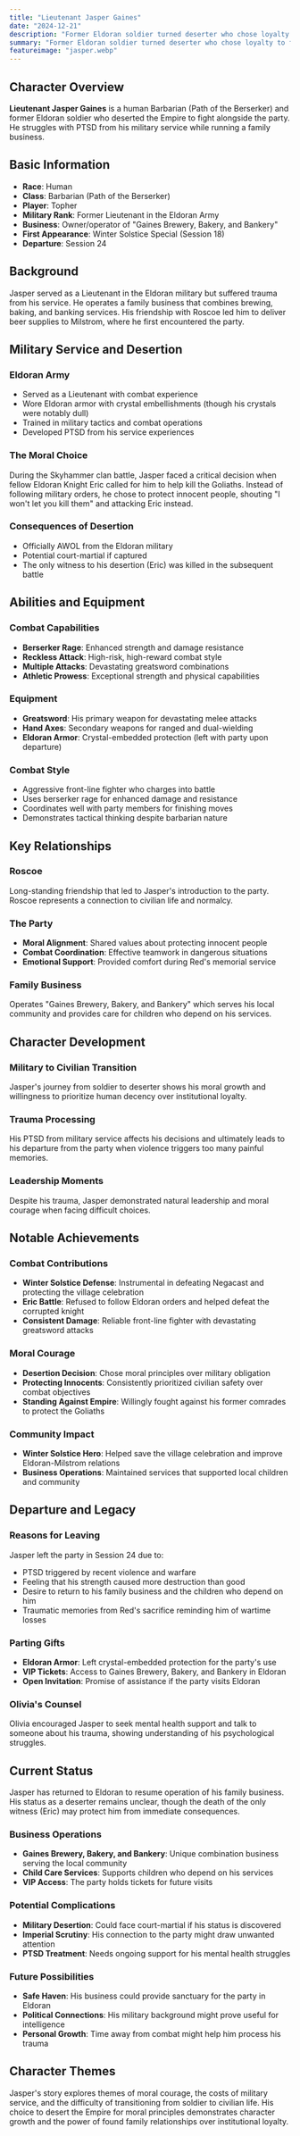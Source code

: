 ```yaml
---
title: "Lieutenant Jasper Gaines"
date: "2024-12-21"
description: "Former Eldoran soldier turned deserter who chose loyalty to friends over empire"
summary: "Former Eldoran soldier turned deserter who chose loyalty to friends over empire"
featureimage: "jasper.webp"
---
```


## Character Overview

**Lieutenant Jasper Gaines** is a human Barbarian (Path of the Berserker) and former Eldoran soldier who deserted the Empire to fight alongside the party. He struggles with PTSD from his military service while running a family business.

## Basic Information

- **Race**: Human
- **Class**: Barbarian (Path of the Berserker)
- **Player**: Topher
- **Military Rank**: Former Lieutenant in the Eldoran Army
- **Business**: Owner/operator of "Gaines Brewery, Bakery, and Bankery"
- **First Appearance**: Winter Solstice Special (Session 18)
- **Departure**: Session 24

## Background

Jasper served as a Lieutenant in the Eldoran military but suffered trauma from his service. He operates a family business that combines brewing, baking, and banking services. His friendship with Roscoe led him to deliver beer supplies to Milstrom, where he first encountered the party.

## Military Service and Desertion

### Eldoran Army
- Served as a Lieutenant with combat experience
- Wore Eldoran armor with crystal embellishments (though his crystals were notably dull)
- Trained in military tactics and combat operations
- Developed PTSD from his service experiences

### The Moral Choice
During the Skyhammer clan battle, Jasper faced a critical decision when fellow Eldoran Knight Eric called for him to help kill the Goliaths. Instead of following military orders, he chose to protect innocent people, shouting "I won't let you kill them" and attacking Eric instead.

### Consequences of Desertion
- Officially AWOL from the Eldoran military
- Potential court-martial if captured
- The only witness to his desertion (Eric) was killed in the subsequent battle

## Abilities and Equipment

### Combat Capabilities
- **Berserker Rage**: Enhanced strength and damage resistance
- **Reckless Attack**: High-risk, high-reward combat style
- **Multiple Attacks**: Devastating greatsword combinations
- **Athletic Prowess**: Exceptional strength and physical capabilities

### Equipment
- **Greatsword**: His primary weapon for devastating melee attacks
- **Hand Axes**: Secondary weapons for ranged and dual-wielding
- **Eldoran Armor**: Crystal-embedded protection (left with party upon departure)

### Combat Style
- Aggressive front-line fighter who charges into battle
- Uses berserker rage for enhanced damage and resistance
- Coordinates well with party members for finishing moves
- Demonstrates tactical thinking despite barbarian nature

## Key Relationships

### Roscoe
Long-standing friendship that led to Jasper's introduction to the party. Roscoe represents a connection to civilian life and normalcy.

### The Party
- **Moral Alignment**: Shared values about protecting innocent people
- **Combat Coordination**: Effective teamwork in dangerous situations
- **Emotional Support**: Provided comfort during Red's memorial service

### Family Business
Operates "Gaines Brewery, Bakery, and Bankery" which serves his local community and provides care for children who depend on his services.

## Character Development

### Military to Civilian Transition
Jasper's journey from soldier to deserter shows his moral growth and willingness to prioritize human decency over institutional loyalty.

### Trauma Processing
His PTSD from military service affects his decisions and ultimately leads to his departure from the party when violence triggers too many painful memories.

### Leadership Moments
Despite his trauma, Jasper demonstrated natural leadership and moral courage when facing difficult choices.

## Notable Achievements

### Combat Contributions
- **Winter Solstice Defense**: Instrumental in defeating Negacast and protecting the village celebration
- **Eric Battle**: Refused to follow Eldoran orders and helped defeat the corrupted knight
- **Consistent Damage**: Reliable front-line fighter with devastating greatsword attacks

### Moral Courage
- **Desertion Decision**: Chose moral principles over military obligation
- **Protecting Innocents**: Consistently prioritized civilian safety over combat objectives
- **Standing Against Empire**: Willingly fought against his former comrades to protect the Goliaths

### Community Impact
- **Winter Solstice Hero**: Helped save the village celebration and improve Eldoran-Milstrom relations
- **Business Operations**: Maintained services that supported local children and community

## Departure and Legacy

### Reasons for Leaving
Jasper left the party in Session 24 due to:
- PTSD triggered by recent violence and warfare
- Feeling that his strength caused more destruction than good
- Desire to return to his family business and the children who depend on him
- Traumatic memories from Red's sacrifice reminding him of wartime losses

### Parting Gifts
- **Eldoran Armor**: Left crystal-embedded protection for the party's use
- **VIP Tickets**: Access to Gaines Brewery, Bakery, and Bankery in Eldoran
- **Open Invitation**: Promise of assistance if the party visits Eldoran

### Olivia's Counsel
Olivia encouraged Jasper to seek mental health support and talk to someone about his trauma, showing understanding of his psychological struggles.

## Current Status

Jasper has returned to Eldoran to resume operation of his family business. His status as a deserter remains unclear, though the death of the only witness (Eric) may protect him from immediate consequences.

### Business Operations
- **Gaines Brewery, Bakery, and Bankery**: Unique combination business serving the local community
- **Child Care Services**: Supports children who depend on his services
- **VIP Access**: The party holds tickets for future visits

### Potential Complications
- **Military Desertion**: Could face court-martial if his status is discovered
- **Imperial Scrutiny**: His connection to the party might draw unwanted attention
- **PTSD Treatment**: Needs ongoing support for his mental health struggles

### Future Possibilities
- **Safe Haven**: His business could provide sanctuary for the party in Eldoran
- **Political Connections**: His military background might prove useful for intelligence
- **Personal Growth**: Time away from combat might help him process his trauma

## Character Themes

Jasper's story explores themes of moral courage, the costs of military service, and the difficulty of transitioning from soldier to civilian life. His choice to desert the Empire for moral principles demonstrates character growth and the power of found family relationships over institutional loyalty.